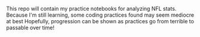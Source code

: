 This repo will contain my practice notebooks for analyzing NFL stats. 
Because I'm still learning, some coding practices found may seem mediocre at best
Hopefully, progression can be shown as practices go from terrible to passable over time!

